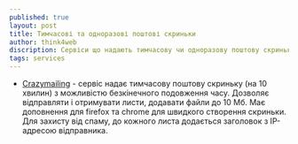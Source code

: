 ```yaml
---
published: true
layout: post
title: Тимчасові та одноразові поштові скриньки
author: think4web
discription: Сервіси що надають тимчасову чи одноразову поштову скриньку.
tags: services 
---
```


- [Сrazymailing](https://www.crazymailing.com/) - сервіс надає тимчасову поштову скриньку (на 10 хвилин) з можливістю безкінечного подовження часу. Дозволяє відправляти і отримувати листи, додавати файли до 10 Мб. Має доповнення для firefox та chrome для швидкого створення скриньки. Для захисту від спаму, до кожного листа додається заголовок з IP-адресою відправника.
